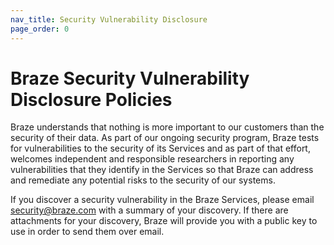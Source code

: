 ```yaml
---
nav_title: Security Vulnerability Disclosure
page_order: 0
---
```


# Braze Security Vulnerability Disclosure Policies

Braze understands that nothing is more important to our customers than the security of their data. As part of our ongoing security program, Braze tests for vulnerabilities to the security of its Services and as part of that effort, welcomes independent and responsible researchers in reporting any vulnerabilities that they identify in the Services so that Braze can address and remediate any potential risks to the security of our systems.

If you discover a security vulnerability in the Braze Services, please email security@braze.com with a summary of your discovery. If there are attachments for your discovery, Braze will provide you with a public key to use in order to send them over email.
